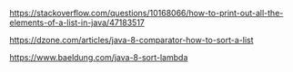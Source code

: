 
https://stackoverflow.com/questions/10168066/how-to-print-out-all-the-elements-of-a-list-in-java/47183517

https://dzone.com/articles/java-8-comparator-how-to-sort-a-list

https://www.baeldung.com/java-8-sort-lambda